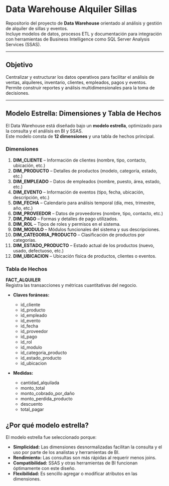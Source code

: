 # Data Warehouse Alquiler Sillas

Repositorio del proyecto de **Data Warehouse** orientado al análisis y gestión de alquiler de sillas y eventos.  
Incluye modelos de datos, procesos ETL y documentación para integración con herramientas de Business Intelligence como SQL Server Analysis Services (SSAS).

---

## Objetivo

Centralizar y estructurar los datos operativos para facilitar el análisis de ventas, alquileres, inventario, clientes, empleados, pagos y eventos.  
Permite construir reportes y análisis multidimensionales para la toma de decisiones.

---

## Modelo Estrella: Dimensiones y Tabla de Hechos

El Data Warehouse está diseñado bajo un **modelo estrella**, optimizado para la consulta y el análisis en BI y SSAS.  
Este modelo consta de **12 dimensiones** y una tabla de hechos principal.

### Dimensiones

1. **DIM_CLIENTE** – Información de clientes (nombre, tipo, contacto, ubicación, etc.)
2. **DIM_PRODUCTO** – Detalles de productos (modelo, categoría, estado, etc.)
3. **DIM_EMPLEADO** – Datos de empleados (nombre, puesto, área, estado, etc.)
4. **DIM_EVENTO** – Información de eventos (tipo, fecha, ubicación, descripción, etc.)
5. **DIM_FECHA** – Calendario para análisis temporal (día, mes, trimestre, año, etc.)
6. **DIM_PROVEEDOR** – Datos de proveedores (nombre, tipo, contacto, etc.)
7. **DIM_PAGO** – Formas y detalles de pago utilizados.
8. **DIM_ROL** – Tipos de roles y permisos en el sistema.
9. **DIM_MODULO** – Módulos funcionales del sistema y sus descripciones.
10. **DIM_CATEGORIA_PRODUCTO** – Clasificación de productos por categorías.
11. **DIM_ESTADO_PRODUCTO** – Estado actual de los productos (nuevo, usado, defectuoso, etc.)
12. **DIM_UBICACION** – Ubicación física de productos, clientes o eventos.

### Tabla de Hechos

**FACT_ALQUILER**  
Registra las transacciones y métricas cuantitativas del negocio.

- **Claves foráneas:**  
  - id_cliente  
  - id_producto  
  - id_empleado  
  - id_evento  
  - id_fecha  
  - id_proveedor  
  - id_pago  
  - id_rol  
  - id_modulo  
  - id_categoria_producto  
  - id_estado_producto  
  - id_ubicacion

- **Medidas:**  
  - cantidad_alquilada  
  - monto_total  
  - monto_cobrado_por_daño  
  - monto_perdida_producto  
  - descuento  
  - total_pagar

## ¿Por qué modelo estrella?

El modelo estrella fue seleccionado porque:

- **Simplicidad:** Las dimensiones desnormalizadas facilitan la consulta y el uso por parte de los analistas y herramientas de BI.
- **Rendimiento:** Las consultas son más rápidas al requerir menos joins.
- **Compatibilidad:** SSAS y otras herramientas de BI funcionan óptimamente con este diseño.
- **Flexibilidad:** Es sencillo agregar o modificar atributos en las dimensiones.

